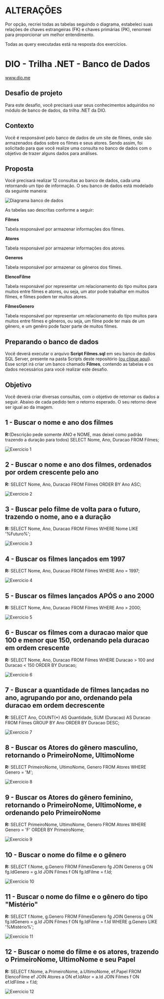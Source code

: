 # ALTERAÇÕES

Por opção, recriei todas as tabelas seguindo o diagrama, estabeleci suas relações de chaves estrangeiras (FK) e chaves primárias (PK), renomeei para proporcionar um melhor entendimento.

Todas as query executadas está na resposta dos exercícios.

# DIO - Trilha .NET - Banco de Dados
www.dio.me

## Desafio de projeto
Para este desafio, você precisará usar seus conhecimentos adquiridos no módulo de banco de dados, da trilha .NET da DIO.

## Contexto
Você é responsável pelo banco de dados de um site de filmes, onde são armazenados dados sobre os filmes e seus atores. Sendo assim, foi solicitado para que você realize uma consulta no banco de dados com o objetivo de trazer alguns dados para análises.

## Proposta
Você precisará realizar 12 consultas ao banco de dados, cada uma retornando um tipo de informação.
O seu banco de dados está modelado da seguinte maneira:

![Diagrama banco de dados](Imagens/diagrama.png)

As tabelas sao descritas conforme a seguir:

**Filmes**

Tabela responsável por armazenar informações dos filmes.

**Atores**

Tabela responsável por armazenar informações dos atores.

**Generos**

Tabela responsável por armazenar os gêneros dos filmes.

**ElencoFilme**

Tabela responsável por representar um relacionamento do tipo muitos para muitos entre filmes e atores, ou seja, um ator pode trabalhar em muitos filmes, e filmes
podem ter muitos atores.

**FilmesGenero**

Tabela responsável por representar um relacionamento do tipo muitos para muitos entre filmes e gêneros, ou seja, um filme pode ter mais de um gênero, e um genêro pode fazer parte de muitos filmes.

## Preparando o banco de dados
Você deverá executar o arquivo **Script Filmes.sql** em seu banco de dados SQL Server, presente na pasta Scripts deste repositório ([ou clique aqui](Script%20Filmes.sql)). Esse script irá criar um banco chamado **Filmes**, contendo as tabelas e os dados necessários para você realizar este desafio.

## Objetivo
Você deverá criar diversas consultas, com o objetivo de retornar os dados a seguir. Abaixo de cada pedido tem o retorno esperado. O seu retorno deve ser igual ao da imagem.

## 1 - Buscar o nome e ano dos filmes
**R:**(Descrição pede somente ANO e NOME, mas deixei como padrão trazendo a duração para todos)
SELECT Nome, Ano, Duracao FROM Filmes;

![Exercicio 1](Imagens/1.png)

## 2 - Buscar o nome e ano dos filmes, ordenados por ordem crescente pelo ano
**R:**
SELECT Nome, Ano, Duracao FROM Filmes
ORDER BY Ano ASC;

![Exercicio 2](Imagens/2.png)

## 3 - Buscar pelo filme de volta para o futuro, trazendo o nome, ano e a duração
**R:**
SELECT Nome, Ano, Duracao FROM Filmes
WHERE Nome LIKE '%Futuro%';

![Exercicio 3](Imagens/3.png)

## 4 - Buscar os filmes lançados em 1997
**R:**
SELECT Nome, Ano, Duracao FROM Filmes
WHERE Ano = 1997;

![Exercicio 4](Imagens/4.png)

## 5 - Buscar os filmes lançados APÓS o ano 2000
**R:**
SELECT Nome, Ano, Duracao FROM Filmes
WHERE Ano > 2000;

![Exercicio 5](Imagens/5.png)

## 6 - Buscar os filmes com a duracao maior que 100 e menor que 150, ordenando pela duracao em ordem crescente
**R:**
SELECT Nome, Ano, Duracao FROM Filmes
WHERE Duracao > 100 and Duracao < 150
ORDER BY Duracao;

![Exercicio 6](Imagens/6.png)

## 7 - Buscar a quantidade de filmes lançadas no ano, agrupando por ano, ordenando pela duracao em ordem decrescente
**R:**
SELECT Ano, COUNT(*) AS Quantidade, SUM (Duracao) AS Duracao FROM Filmes
GROUP BY Ano
ORDER BY Duracao DESC;

![Exercicio 7](Imagens/7.png)

## 8 - Buscar os Atores do gênero masculino, retornando o PrimeiroNome, UltimoNome
**R:**
SELECT PrimeiroNome, UltimoNome, Genero FROM Atores
WHERE Genero = 'M';

![Exercicio 8](Imagens/8.png)

## 9 - Buscar os Atores do gênero feminino, retornando o PrimeiroNome, UltimoNome, e ordenando pelo PrimeiroNome
**R:**
SELECT PrimeiroNome, UltimoNome, Genero FROM Atores
WHERE Genero = 'F'
ORDER BY PrimeiroNome;

![Exercicio 9](Imagens/9.png)

## 10 - Buscar o nome do filme e o gênero
**R:**
SELECT f.Nome, g.Genero FROM FilmesGenero fg
JOIN Generos g ON fg.IdGenero = g.Id
JOIN Filmes f ON fg.IdFilme = f.Id;

![Exercicio 10](Imagens/10.png)

## 11 - Buscar o nome do filme e o gênero do tipo "Mistério"
**R:**
SELECT f.Nome, g.Genero FROM FilmesGenero fg
JOIN Generos g ON fg.IdGenero = g.Id
JOIN Filmes f ON fg.IdFilme = f.Id
WHERE g.Genero LIKE '%Mistério%';

![Exercicio 11](Imagens/11.png)

## 12 - Buscar o nome do filme e os atores, trazendo o PrimeiroNome, UltimoNome e seu Papel
**R:**
SELECT f.Nome, a.PrimeiroNome, a.UltimoNome, ef.Papel FROM  ElencoFilme ef
JOIN Atores a ON ef.IdAtor = a.Id
JOIN Filmes f ON ef.IdFilme = f.Id;

![Exercicio 12](Imagens/12.png)

